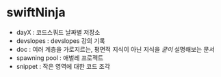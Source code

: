 # swiftNinja

- dayX : 코드스쿼드 날짜별 저장소
- devslopes : devslopes 강의 기록
- doc : 여러 계층을 가로지르는, 평면적 지식이 아닌 지식을 *굳이* 설명해보는 문서
- spawning pool : 애벌레 프로젝트
- snippet : 작은 영역에 대한 코드 조각
